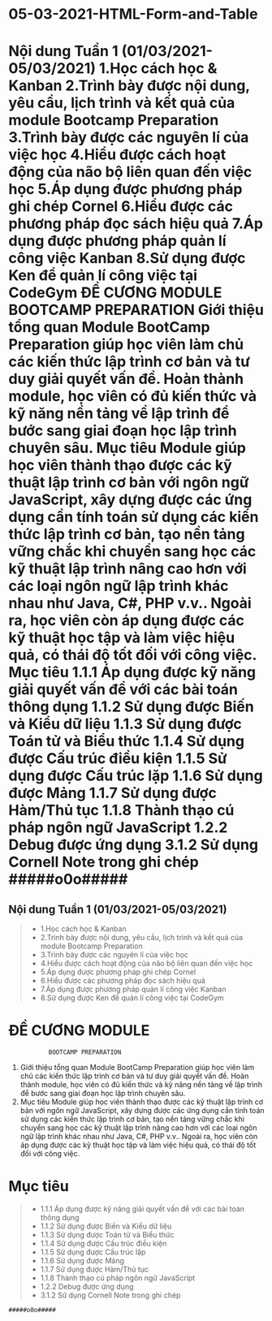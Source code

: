 # 05-03-2021-HTML-Form-and-Table
Nội dung Tuần 1 (01/03/2021-05/03/2021)
1.Học cách học & Kanban
2.Trình bày được nội dung, yêu cầu, lịch trình và kết quả của module Bootcamp Preparation
3.Trình bày được các nguyên lí của việc học
4.Hiểu được cách hoạt động của não bộ liên quan đến việc học
5.Áp dụng được phương pháp ghi chép Cornel
6.Hiểu được các phương pháp đọc sách hiệu quả
7.Áp dụng được phương pháp quản lí công việc Kanban
8.Sử dụng được Ken để quản lí công việc tại CodeGym
ĐỀ CƯƠNG MODULE
BOOTCAMP PREPARATION
Giới thiệu tổng quan Module BootCamp Preparation giúp học viên làm chủ các kiến thức lập trình cơ bản và tư duy giải quyết vấn đề. Hoàn thành module, học viên có đủ kiến thức và kỹ năng nền tảng về lập trình để bước sang giai đoạn học lập trình chuyên sâu.
Mục tiêu Module giúp học viên thành thạo được các kỹ thuật lập trình cơ bản với ngôn ngữ JavaScript, xây dựng được các ứng dụng cần tính toán sử dụng các kiến thức lập trình cơ bản, tạo nền tảng vững chắc khi chuyển sang học các kỹ thuật lập trình nâng cao hơn với các loại ngôn ngữ lập trình khác nhau như Java, C#, PHP v.v.. Ngoài ra, học viên còn áp dụng được các kỹ thuật học tập và làm việc hiệu quả, có thái độ tốt đối với công việc.
Mục tiêu
1.1.1 Áp dụng được kỹ năng giải quyết vấn đề với các bài toán thông dụng
1.1.2 Sử dụng được Biến và Kiểu dữ liệu
1.1.3 Sử dụng được Toán tử và Biểu thức
1.1.4 Sử dụng được Cấu trúc điều kiện
1.1.5 Sử dụng được Cấu trúc lặp
1.1.6 Sử dụng được Mảng
1.1.7 Sử dụng được Hàm/Thủ tục
1.1.8 Thành thạo cú pháp ngôn ngữ JavaScript
1.2.2 Debug được ứng dụng
3.1.2 Sử dụng Cornell Note trong ghi chép
#####o0o#####
=======
## Nội dung Tuần 1 (01/03/2021-05/03/2021)
>- 1.Học cách học & Kanban
>- 2.Trình bày được nội dung, yêu cầu, lịch trình và kết quả của module Bootcamp Preparation
>- 3.Trình bày được các nguyên lí của việc học
>- 4.Hiểu được cách hoạt động của não bộ liên quan đến việc học
>- 5.Áp dụng được phương pháp ghi chép Cornel
>- 6.Hiểu được các phương pháp đọc sách hiệu quả
>- 7.Áp dụng được phương pháp quản lí công việc Kanban
>- 8.Sử dụng được Ken để quản lí công việc tại CodeGym
#                ĐỀ CƯƠNG MODULE
               BOOTCAMP PREPARATION
1. Giới thiệu tổng quan
   Module BootCamp Preparation giúp học viên làm chủ các kiến thức lập trình cơ bản
   và tư duy giải quyết vấn đề. Hoàn thành module, học viên có đủ kiến thức và kỹ năng
   nền tảng về lập trình để bước sang giai đoạn học lập trình chuyên sâu.
2. Mục tiêu
   Module giúp học viên thành thạo được các kỹ thuật lập trình cơ bản với ngôn ngữ
   JavaScript, xây dựng được các ứng dụng cần tính toán sử dụng các kiến thức lập trình
   cơ bản, tạo nền tảng vững chắc khi chuyển sang học các kỹ thuật lập trình nâng cao
   hơn với các loại ngôn ngữ lập trình khác nhau như Java, C#, PHP v.v.. Ngoài ra, học
   viên còn áp dụng được các kỹ thuật học tập và làm việc hiệu quả, có thái độ tốt đối
   với công việc.
# Mục tiêu
>- 1.1.1 Áp dụng được kỹ năng giải quyết vấn đề với các bài toán thông dụng
>- 1.1.2 Sử dụng được Biến và Kiểu dữ liệu
>- 1.1.3 Sử dụng được Toán tử và Biểu thức
>- 1.1.4 Sử dụng được Cấu trúc điều kiện
>- 1.1.5 Sử dụng được Cấu trúc lặp
>- 1.1.6 Sử dụng được Mảng
>- 1.1.7 Sử dụng được Hàm/Thủ tục
>- 1.1.8 Thành thạo cú pháp ngôn ngữ JavaScript
>- 1.2.2 Debug được ứng dụng
>- 3.1.2 Sử dụng Cornell Note trong ghi chép
>
    #####o0o#####
